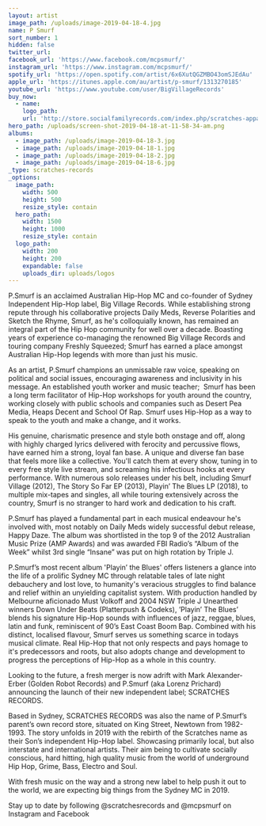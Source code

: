 ```yaml
---
layout: artist
image_path: /uploads/image-2019-04-18-4.jpg
name: P Smurf
sort_number: 1
hidden: false
twitter_url:
facebook_url: 'https://www.facebook.com/mcpsmurf/'
instagram_url: 'https://www.instagram.com/mcpsmurf/'
spotify_url: 'https://open.spotify.com/artist/6x6XutQGZMBO43omSJEdAu'
apple_url: 'https://itunes.apple.com/au/artist/p-smurf/1313270185'
youtube_url: 'https://www.youtube.com/user/BigVillageRecords'
buy_now:
  - name:
    logo_path:
    url: 'http://store.socialfamilyrecords.com/index.php/scratches-apparel.html'
hero_path: /uploads/screen-shot-2019-04-18-at-11-58-34-am.png
albums:
  - image_path: /uploads/image-2019-04-18-3.jpg
  - image_path: /uploads/image-2019-04-18-1.jpg
  - image_path: /uploads/image-2019-04-18-2.jpg
  - image_path: /uploads/image-2019-04-18-6.jpg
_type: scratches-records
_options:
  image_path:
    width: 500
    height: 500
    resize_style: contain
  hero_path:
    width: 1500
    height: 1000
    resize_style: contain
  logo_path:
    width: 200
    height: 200
    expandable: false
    uploads_dir: uploads/logos
---
```


P.Smurf is an acclaimed Australian Hip-Hop MC and co-founder of Sydney Independent Hip-Hop label, Big Village Records. While establishing strong repute through his collaborative projects Daily Meds, Reverse Polarities and Sketch the Rhyme, Smurf, as he's colloquially known, has remained an integral part of the Hip Hop community for well over a decade. Boasting years of experience co-managing the renowned Big Village Records and touring company Freshly Squeezed; Smurf has earned a place amongst Australian Hip-Hop legends with more than just his music.

As an artist, P.Smurf champions an unmissable raw voice, speaking on political and social issues, encouraging awareness and inclusivity in his message. An established youth worker and music teacher; &nbsp;Smurf has been a long term facilitator of Hip-Hop workshops for youth around the country, working closely with public schools and companies such as Desert Pea Media, Heaps Decent and School Of Rap. Smurf uses Hip-Hop as a way to speak to the youth and make a change, and it works.&nbsp;

His genuine, charismatic presence and style both onstage and off, along with highly charged lyrics delivered with ferocity and percussive flows, have earned him a strong, loyal fan base. A unique and diverse fan base that feels more like a collective. You'll catch them at every show, tuning in to every free style live stream, and screaming his infectious hooks at every performance. With numerous solo releases under his belt, including Smurf Village (2012), The Story So Far EP (2013), Playin’ The Blues LP (2018), to multiple mix-tapes and singles, all while touring extensively across the country, Smurf is no stranger to hard work and dedication to his craft.&nbsp;

P.Smurf has played a fundamental part in each musical endeavour he's involved with, most notably on Daily Meds widely successful debut release, Happy Daze. The album was shortlisted in the top 9 of the 2012 Australian Music Prize (AMP Awards) and was awarded FBI Radio’s “Album of the Week” whilst 3rd single “Insane” was put on high rotation by Triple J.&nbsp;

P.Smurf’s most recent album 'Playin’ the Blues' offers listeners a glance into the life of a prolific Sydney MC through relatable tales of late night debauchery and lost love, to humanity's veracious struggles to find balance and relief within an unyielding capitalist system. With production handled by Melbourne aficionado Must Volkoff and 2004 NSW Triple J Unearthed winners Down Under Beats (Platterpush & Codeks), ’Playin’ The Blues’ blends his signature Hip-Hop sounds with influences of jazz, reggae, blues, latin and funk, reminiscent of 90’s East Coast Boom Bap. Combined with his distinct, localised flavour, Smurf serves us something scarce in todays musical climate. Real Hip-Hop that not only respects and pays homage to it's predecessors and roots, but also adopts change and development to progress the perceptions of Hip-Hop as a whole in this country.&nbsp;

Looking to the future, a fresh merger is now adrift with Mark Alexander-Erber (Golden Robot Records) and P.Smurf (aka Lorenz Prichard) announcing the launch of their new independent label; SCRATCHES RECORDS.

Based in Sydney, SCRATCHES RECORDS was also the name of P.Smurf’s parent’s own record store, situated on King Street, Newtown from 1982-1993. The story unfolds in 2019 with the rebirth of the Scratches name as their Son’s independent Hip-Hop label. Showcasing primarily local, but also interstate and international artists. Their aim being to cultivate socially conscious, hard hitting, high quality music from the world of underground Hip Hop, Grime, Bass, Electro and Soul.&nbsp;

With fresh music on the way and a strong new label to help push it out to the world, we are expecting big things from the Sydney MC in 2019.&nbsp;

Stay up to date by following @scratchesrecords and @mcpsmurf on Instagram and Facebook